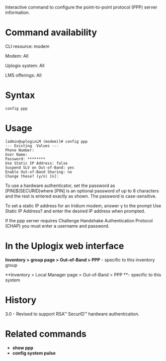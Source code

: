 <!-- 5.4 -->

Interactive command to configure the point-to-point protocol (PPP) server information.

# Command availability 

CLI resource: modem

Modem: All

Uplogix system: All

LMS offerings: All

# Syntax 

```
config ppp
```

# Usage 

```
[admin@uplogixLM (modem)]# config ppp
--- Existing  Values ---
Phone Number:
User Name:
Password: ********
Use Static IP Address: false
Suspend SLV on Out-of-Band: yes
Enable Out-of-Band Sharing: no
Change these? (y/n) [n]:

```

To use a hardware authenticator, set the password as [PIN]$(SECURID)where [PIN] is an optional password of up to 8 characters and the rest is entered exactly as shown. The password is case-sensitive. 

To set a static IP address for an Iridium modem, answer y to the prompt Use Static IP Address? and enter the desired IP address when prompted.

If the ppp server requires Challenge Handshake Authentication Protocol (CHAP) you must enter a username and password.

# In the Uplogix web interface

**Inventory > group page > Out-of-Band > PPP** - specific to this inventory group

**Inventory > Local Manager page > Out-of-Band > PPP **- specific to this system

# History 

3.0 - Revised to support RSA&#8482; SecurID&#8482; hardware authentication.

# Related commands 

- **show ppp**
- **config system pulse**
